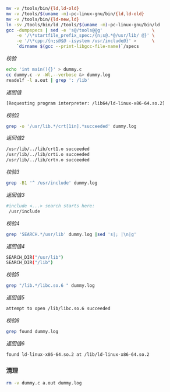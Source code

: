 ```bash
mv -v /tools/bin/{ld,ld-old}
mv -v /tools/$(uname -m)-pc-linux-gnu/bin/{ld,ld-old}
mv -v /tools/bin/{ld-new,ld}
ln -sv /tools/bin/ld /tools/$(uname -m)-pc-linux-gnu/bin/ld
gcc -dumpspecs | sed -e 's@/tools@@g'                   \
    -e '/\*startfile_prefix_spec:/{n;s@.*@/usr/lib/ @}' \
    -e '/\*cpp:/{n;s@$@ -isystem /usr/include@}' >      \
    `dirname $(gcc --print-libgcc-file-name)`/specs
```

*校验*
```bash
echo 'int main(){}' > dummy.c
cc dummy.c -v -Wl,--verbose &> dummy.log
readelf -l a.out | grep ': /lib'
```
*返回值*
```bash
[Requesting program interpreter: /lib64/ld-linux-x86-64.so.2]
```
*校验2*
```bash
grep -o '/usr/lib.*/crt[1in].*succeeded' dummy.log
```
*返回值2*
```bash
/usr/lib/../lib/crt1.o succeeded
/usr/lib/../lib/crti.o succeeded
/usr/lib/../lib/crtn.o succeeded
```
*校验3*
```bash
grep -B1 '^ /usr/include' dummy.log
```
*返回值3*
```bash
#include <...> search starts here:
 /usr/include
```
*校验4*
```bash
grep 'SEARCH.*/usr/lib' dummy.log |sed 's|; |\n|g'
```
*返回值4*
```bash
SEARCH_DIR("/usr/lib")
SEARCH_DIR("/lib")
```

*校验5*
```bash
grep "/lib.*/libc.so.6 " dummy.log
```
*返回值5*
```bash
attempt to open /lib/libc.so.6 succeeded
```
*校验6*
```bash
grep found dummy.log
```
*返回值6*
```bash
found ld-linux-x86-64.so.2 at /lib/ld-linux-x86-64.so.2
```
### 清理
```bash
rm -v dummy.c a.out dummy.log
```
